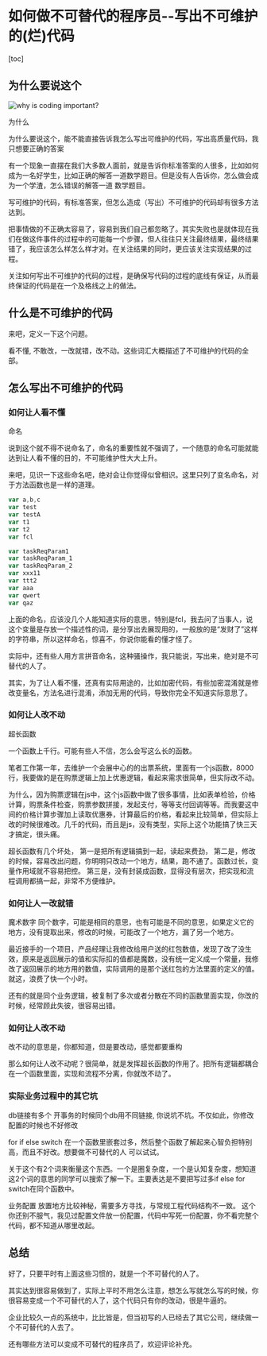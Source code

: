 # 如何做不可替代的程序员--写出不可维护的(烂)代码

[toc]

## 为什么要说这个



![why is coding important?](../../../home/xcrossed/Pictures/coding-in-the-classroom.png)

为什么

为什么要说这个，能不能直接告诉我怎么写出可维护的代码，写出高质量代码，我只想要正确的答案

有一个现象一直摆在我们大多数人面前，就是告诉你标准答案的人很多，比如如何成为一名好学生，比如正确的解答一道数学题目。但是没有人告诉你，怎么做会成为一个学渣，怎么错误的解答一道 数学题目。

写可维护的代码，有标准答案，但怎么造成（写出）不可维护的代码却有很多方法达到。

把事情做的不正确太容易了，容易到我们自己都忽略了。其实失败也是就体现在我们在做这件事件的过程中的可能每一个步骤，但人往往只关注最终结果，最终结果错了，我应该怎么样怎么样才对。在关注结果的同时，更应该关注实现结果的过程。

关注如何写出不可维护的代码的过程，是确保写代码的过程的底线有保证，从而最终保证的代码是在一个及格线之上的做法。

## 什么是不可维护的代码

来吧，定义一下这个问题。

看不懂, 不敢改，一改就错，改不动。这些词汇大概描述了不可维护的代码的全部。

## 怎么写出不可维护的代码

### 如何让人看不懂

命名

说到这个就不得不说命名了，命名的重要性就不强调了，一个随意的命名可能就能达到让人看不懂的目的，不可能维护性大大上升。

来吧，见识一下这些命名吧，绝对会让你觉得似曾相识。这里只列了变名命名，对于方法函数也是一样的道理。

``` go
var a,b,c
var test
var testA
var t1
var t2
var fcl

var taskReqParam1
var taskReqParam_1
var taskReqParam_2
var xxx11
var ttt2
var aaa
var qwert
var qaz
```

上面的命名，应该没几个人能知道实际的意思，特别是fcl，我去问了当事人，说这个变量是存放一个描述性的词，是分享出去展现用的，一般放的是“发财了”这样的字符串，所以这样命名，惊喜不，你说你能看的懂才怪了。

实际中，还有些人用方言拼音命名，这种骚操作，我只能说，写出来，绝对是不可替代的人了。

其实，为了让人看不懂，还真有实际用途的，比如加密代码，有些加密混淆就是修改变量名，方法名进行混淆，添加无用的代码，导致你完全不知道实际意思了。

### 如何让人改不动

超长函数

一个函数上千行。可能有些人不信，怎么会写这么长的函数。

笔者工作第一年，去维护一个会展中心的的出票系统，里面有一个js函数，8000行，我要做的是在购票逻辑上加上优惠逻辑，看起来需求很简单，但实际改不动。

为什么，因为购票逻辑在js中，这个js函数中做了很多事情，比如表单检验，价格计算，购票条件检查，购票参数拼接，发起支付，等等支付回调等等。而我要这中间的价格计算步骤加上读取优惠券，计算最后的价格，看起来比较简单，但实际上改的时候很难改。几千的代码，而且是js，没有类型，实际上这个功能搞了快三天才搞定，很头痛。

超长函数有几个坏处，
第一是把所有逻辑搞到一起，读起来费劲，
第二是，修改的时候，容易改出问题，你明明只改动一个地方，结果，跑不通了。函数过长，变量作用域就不容易把控。
第三是，没有封装成函数，显得没有层次，把实现和流程调用都搞一起，非常不方便维护。

### 如何让人一改就错

魔术数字
同个数字，可能是相同的意思，也有可能是不同的意思，如果定义它的地方，没有提取出来，修改的时候，可能改了一个地方，漏了另一个地方。

最近接手的一个项目，产品经理让我修改给用户送的红包数值，发现了改了没生效，原来是返回展示的值和实际扣的值都是魔数，没有统一定义成一个常量，我修改了返回展示的地方用的数值，实际调用的是那个送红包的方法里面的定义的值。就这，浪费了快一个小时。

还有的就是同个业务逻辑，被复制了多次或者分散在不同的函数里面实现，你改的时候，经常顾此失彼，很容易出错。

### 如何让人改不动

改不动的意思是，你都知道，但是要改动，感觉都要重构

那么如何让人改不动呢？很简单，就是发挥超长函数的作用了。把所有逻辑都耦合在一个函数里面，实现和流程不分离，你就改不动了。

### 实际业务过程中的其它坑

db链接有多个
开事务的时候同个db用不同链接, 你说坑不坑。不仅如此，你修改配置的时候也不好修改

for if else switch
在一个函数里嵌套过多，然后整个函数了解起来心智负担特别高，而且不好改。想要做不可替代的人 可以试试。

关于这个有2个词来衡量这个东西。一个是圈复杂度，一个是认知复杂度，想知道这2个词的意思的同学可以搜索了解一下。主要表达是不要把写过多if else for switch在同个函数中。

业务配置
放置地方比较神秘，需要多方寻找，与常规工程代码结构不一致。
这个你还别不服气，我见过配置文件放一份配置，代码中写死一份配置，你不看完整个代码，都不知道从哪里改起。

## 总结

好了，只要平时有上面这些习惯的，就是一个不可替代的人了。

其实达到很容易做到了，实际上平时不用怎么注意，想怎么写就怎么写的时候，你很容易变成一个不可替代的人了，这个代码只有你的改动，很是牛逼的。

企业比较久一点的系统中，比比皆是，但当初写的人已经去了其它公司，继续做一个不可替代的人去了。

还有哪些方法可以变成不可替代的程序员了，欢迎评论补充。
